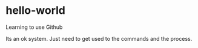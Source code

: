 # hello-world
Learning to use Github

Its an ok system.
Just need to get used to the commands and the process.
